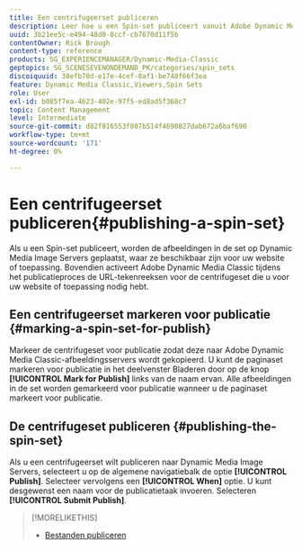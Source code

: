 ```yaml
---
title: Een centrifugeerset publiceren
description: Leer hoe u een Spin-set publiceert vanuit Adobe Dynamic Media Classic.
uuid: 3b21ee5c-e494-48d0-8ccf-cb7670d11f5b
contentOwner: Rick Brough
content-type: reference
products: SG_EXPERIENCEMANAGER/Dynamic-Media-Classic
geptopics: SG_SCENESEVENONDEMAND_PK/categories/spin_sets
discoiquuid: 38efb70d-e17e-4cef-8af1-be748f66f3ea
feature: Dynamic Media Classic,Viewers,Spin Sets
role: User
exl-id: b085f7ea-4623-402e-97f5-ed8ad5f368c7
topic: Content Management
level: Intermediate
source-git-commit: d82f816553f807b514f4690827dab672a6baf690
workflow-type: tm+mt
source-wordcount: '171'
ht-degree: 0%

---
```


# Een centrifugeerset publiceren{#publishing-a-spin-set}

Als u een Spin-set publiceert, worden de afbeeldingen in de set op Dynamic Media Image Servers geplaatst, waar ze beschikbaar zijn voor uw website of toepassing. Bovendien activeert Adobe Dynamic Media Classic tijdens het publicatieproces de URL-tekenreeksen voor de centrifugeset die u voor uw website of toepassing nodig hebt.

## Een centrifugeerset markeren voor publicatie {#marking-a-spin-set-for-publish}

Markeer de centrifugeset voor publicatie zodat deze naar Adobe Dynamic Media Classic-afbeeldingsservers wordt gekopieerd. U kunt de paginaset markeren voor publicatie in het deelvenster Bladeren door op de knop **[!UICONTROL Mark for Publish]** links van de naam ervan. Alle afbeeldingen in de set worden gemarkeerd voor publicatie wanneer u de paginaset markeert voor publicatie.

## De centrifugeset publiceren {#publishing-the-spin-set}

Als u een centrifugeerset wilt publiceren naar Dynamic Media Image Servers, selecteert u op de algemene navigatiebalk de optie **[!UICONTROL Publish]**. Selecteer vervolgens een **[!UICONTROL When]** optie. U kunt desgewenst een naam voor de publicatietaak invoeren. Selecteren **[!UICONTROL Submit Publish]**.

>[!MORELIKETHIS]
>
>* [Bestanden publiceren](publishing-files.md#publishing_files)
